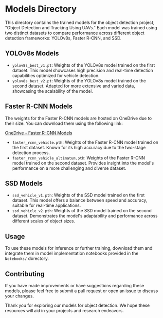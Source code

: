 # Models Directory

This directory contains the trained models for the object detection project, "Object Detection and Tracking Using UAVs." Each model was trained using two distinct datasets to compare performance across different object detection frameworks: YOLOv8s, Faster R-CNN, and SSD.

## YOLOv8s Models

- `yolov8s_best_v1.pt`: Weights of the YOLOv8s model trained on the first dataset. This model showcases high precision and real-time detection capabilities optimized for vehicle detection.
- `yolov8s_best_v2.pt`: Weights of the YOLOv8s model trained on the second dataset. Adapted for more extensive and varied data, showcasing the scalability of the model.

## Faster R-CNN Models

The weights for the Faster R-CNN models are hosted on OneDrive due to their size. You can download them using the following link:

[OneDrive - Faster R-CNN Models](https://1drv.ms/f/s!At94amvVQIfig_V_JTbR-_zsFhuaLg?e=XppbQD)

- `faster_rcnn_vehicle.pth`: Weights of the Faster R-CNN model trained on the first dataset. Known for its high accuracy due to the two-stage detection process.
- `faster_rcnn_vehicle_ultimatum.pth`: Weights of the Faster R-CNN model trained on the second dataset. Provides insight into the model's performance on a more challenging and diverse dataset.

## SSD Models

- `ssd_vehicle_v1.pth`: Weights of the SSD model trained on the first dataset. This model offers a balance between speed and accuracy, suitable for real-time applications.
- `ssd_vehicle_v2.pth`: Weights of the SSD model trained on the second dataset. Demonstrates the model's adaptability and performance across different scales of object sizes.

## Usage

To use these models for inference or further training, download them and integrate them in model implementation notebooks provided in the `Notebooks/` dorectory.

## Contributing

If you have made improvements or have suggestions regarding these models, please feel free to submit a pull request or open an issue to discuss your changes.

Thank you for exploring our models for object detection. We hope these resources will aid in your projects and research endeavors.
